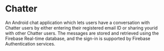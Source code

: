 # Chatter
An Android chat application which lets users have a conversation with Chatter users by either entering their registered email ID or sharing yourid with other Chatter users.
The messages are stored and retrieved using the Firebase Real-time database, and the sign-in is supported by Firebase Authentication services.
